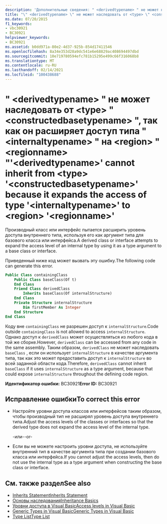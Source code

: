 ```yaml
---
description: 'Дополнительные сведения: " <derivedtypename> " не может наследовать от <type> "", <constructedbasetypename> так как он расширяет доступ типа " <internaltypename> " на <region> " <regionname> "'
title: "\" <derivedtypename> \" не может наследовать от <type> \" <constructedbasetypename> \", так как он расширяет доступ типа \" <internaltypename> \" на <region> \" <regionname> \""
ms.date: 07/20/2015
f1_keywords:
- vbc30921
- BC30921
helpviewer_keywords:
- BC30921
ms.assetid: b0dd971a-80e2-4d37-925b-854d17411546
ms.openlocfilehash: 8a34e353d28a9dc541e6e68829ac408694497dbd
ms.sourcegitcommit: 10e719780594efc781b15295e499c66f316068b8
ms.translationtype: MT
ms.contentlocale: ru-RU
ms.lasthandoff: 02/14/2021
ms.locfileid: "100438688"
---
```

# <a name="derivedtypename-cannot-inherit-from-type-constructedbasetypename-because-it-expands-the-access-of-type-internaltypename-to-region-regionname"></a><span data-ttu-id="d910f-103">" \<derivedtypename> " не может наследовать от \<type> " \<constructedbasetypename> ", так как он расширяет доступ типа " \<internaltypename> " на \<region> " \<regionname> "</span><span class="sxs-lookup"><span data-stu-id="d910f-103">'\<derivedtypename>' cannot inherit from \<type> '\<constructedbasetypename>' because it expands the access of type '\<internaltypename>' to \<region> '\<regionname>'</span></span>

<span data-ttu-id="d910f-104">Производный класс или интерфейс пытается расширить уровень доступа внутреннего типа, используя его как аргумент типа для базового класса или интерфейса.</span><span class="sxs-lookup"><span data-stu-id="d910f-104">A derived class or interface attempts to expand the access level of an internal type by using it as a type argument to a base class or interface.</span></span>  
  
 <span data-ttu-id="d910f-105">Приведенный ниже код может вызвать эту ошибку.</span><span class="sxs-lookup"><span data-stu-id="d910f-105">The following code can generate this error.</span></span>  
  
```vb  
Public Class containingClass  
    Public Class baseClass(Of t)  
    End Class  
    Friend Class derivedClass  
        Inherits baseClass(Of internalStructure)  
    End Class  
    Private Structure internalStructure  
        Dim firstMember As Integer  
    End Structure  
End Class  
```  
  
 <span data-ttu-id="d910f-106">Коду вне `containingClass` не разрешен доступ к `internalStructure`.</span><span class="sxs-lookup"><span data-stu-id="d910f-106">Code outside `containingClass` is not allowed to access `internalStructure`.</span></span> <span data-ttu-id="d910f-107">Однако доступ к `derivedClass` может осуществляться из любого кода в той же сборке.</span><span class="sxs-lookup"><span data-stu-id="d910f-107">However, `derivedClass` can be accessed from any code in the same assembly.</span></span> <span data-ttu-id="d910f-108">Таким образом, `derivedClass` не может наследовать `baseClass` , если он использует `internalStructure` в качестве аргумента типа, так как это может предоставить доступ к `internalStructure` во всей заданной области кода.</span><span class="sxs-lookup"><span data-stu-id="d910f-108">Therefore, `derivedClass` cannot inherit `baseClass` if it uses `internalStructure` as a type argument, because that could expose `internalStructure` throughout the defining code region.</span></span>  
  
 <span data-ttu-id="d910f-109">**Идентификатор ошибки:** BC30921</span><span class="sxs-lookup"><span data-stu-id="d910f-109">**Error ID:** BC30921</span></span>  
  
## <a name="to-correct-this-error"></a><span data-ttu-id="d910f-110">Исправление ошибки</span><span class="sxs-lookup"><span data-stu-id="d910f-110">To correct this error</span></span>  
  
- <span data-ttu-id="d910f-111">Настройте уровни доступа классов или интерфейсов таким образом, чтобы производный тип не расширял уровень доступа внутреннего типа.</span><span class="sxs-lookup"><span data-stu-id="d910f-111">Adjust the access levels of the classes or interfaces so that the derived type does not expand the access level of the internal type.</span></span>  
  
     <span data-ttu-id="d910f-112">-или-</span><span class="sxs-lookup"><span data-stu-id="d910f-112">-or-</span></span>  
  
- <span data-ttu-id="d910f-113">Если вы не можете настроить уровни доступа, не используйте внутренний тип в качестве аргумента типа при создании базового класса или интерфейса.</span><span class="sxs-lookup"><span data-stu-id="d910f-113">If you cannot adjust the access levels, then do not use the internal type as a type argument when constructing the base class or interface.</span></span>  
  
## <a name="see-also"></a><span data-ttu-id="d910f-114">См. также раздел</span><span class="sxs-lookup"><span data-stu-id="d910f-114">See also</span></span>

- [<span data-ttu-id="d910f-115">Inherits Statement</span><span class="sxs-lookup"><span data-stu-id="d910f-115">Inherits Statement</span></span>](../language-reference/statements/inherits-statement.md)
- [<span data-ttu-id="d910f-116">Основы наследования</span><span class="sxs-lookup"><span data-stu-id="d910f-116">Inheritance Basics</span></span>](../programming-guide/language-features/objects-and-classes/inheritance-basics.md)
- [<span data-ttu-id="d910f-117">Уровни доступа в Visual Basic</span><span class="sxs-lookup"><span data-stu-id="d910f-117">Access levels in Visual Basic</span></span>](../programming-guide/language-features/declared-elements/access-levels.md)
- [<span data-ttu-id="d910f-118">Generic Types in Visual Basic</span><span class="sxs-lookup"><span data-stu-id="d910f-118">Generic Types in Visual Basic</span></span>](../programming-guide/language-features/data-types/generic-types.md)
- [<span data-ttu-id="d910f-119">Type List</span><span class="sxs-lookup"><span data-stu-id="d910f-119">Type List</span></span>](../language-reference/statements/type-list.md)
